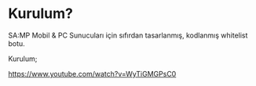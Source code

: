 # Kurulum?
SA:MP Mobil &amp; PC Sunucuları için sıfırdan tasarlanmış, kodlanmış whitelist botu.

Kurulum; 

https://www.youtube.com/watch?v=WyTiGMGPsC0
